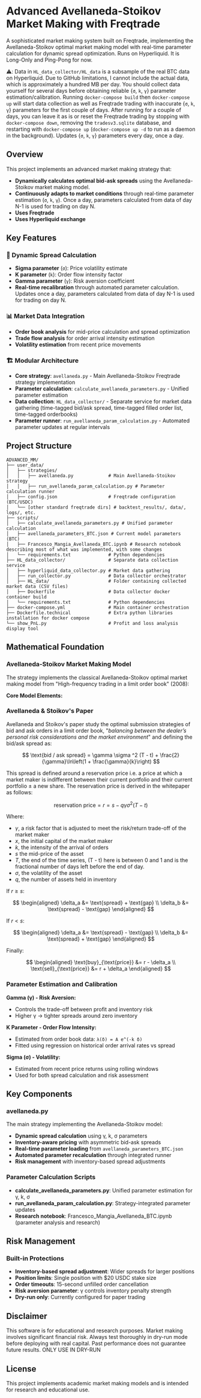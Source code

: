 # Advanced Avellaneda-Stoikov Market Making with Freqtrade

A sophisticated market making system built on Freqtrade, implementing the Avellaneda-Stoikov optimal market making model with real-time parameter calculation for dynamic spread optimization. Runs on Hyperliquid. It is Long-Only and Ping-Pong for now.

⚠️: Data in `HL_data_collector/HL_data` is a subsample of the real BTC data on Hyperliquid. Due to GitHub limitations, I cannot include the actual data, which is approximately a hundred MB per day. You should collect data yourself for several days before obtaining reliable {`σ`, `k`, `γ`} parameter estimation/calibration. Running `docker-compose build` then `docker-compose up` will start data collection as well as Freqtrade trading with inaccurate {`σ`, `k`, `γ`} parameters for the first couple of days. After running for a couple of days, you can leave it as is or reset the Freqtrade trading by stopping with `docker-compose down`, removing the `tradesv3.sqlite` database, and restarting with `docker-compose up` (`docker-compose up -d` to run as a daemon in the background). Updates {`σ`, `k`, `γ`} parameters every day, once a day.

## Overview

This project implements an advanced market making strategy that:

- **Dynamically calculates optimal bid-ask spreads** using the Avellaneda-Stoikov market making model.
- **Continuously adapts to market conditions** through real-time parameter estimation (`σ`, `k`, `γ`). Once a day, parameters calculated from data of day N-1 is used for trading on day N.
- **Uses Freqtrade**
- **Uses Hyperliquid exchange**

## Key Features

### 🎯 Dynamic Spread Calculation
- **Sigma parameter** (`σ`): Price volatility estimate
- **K parameter** (`k`): Order flow intensity factor
- **Gamma parameter** (`γ`): Risk aversion coefficient
- **Real-time recalibration** through automated parameter calculation. Updates once a day, parameters calculated from data of day N-1 is used for trading on day N.

### 📊 Market Data Integration
- **Order book analysis** for mid-price calculation and spread optimization
- **Trade flow analysis** for order arrival intensity estimation
- **Volatility estimation** from recent price movements

### 🏗️ Modular Architecture
- **Core strategy**: `avellaneda.py` - Main Avellaneda-Stoikov Freqtrade strategy implementation
- **Parameter calculation**: `calculate_avellaneda_parameters.py` - Unified parameter estimation
- **Data collection**: `HL_data_collector/` - Separate service for market data gathering (time-tagged bid/ask spread, time-tagged filled order list, time-tagged orderbooks)
- **Parameter runner**: `run_avellaneda_param_calculation.py` - Automated parameter updates at regular intervals

## Project Structure

```
ADVANCED_MM/
├── user_data/
│   ├── strategies/
│   │   ├── avellaneda.py             # Main Avellaneda-Stoikov strategy
│   │   ├── run_avellaneda_param_calculation.py # Parameter calculation runner
│   ├── config.json                   # Freqtrade configuration (BTC/USDC)
│   └── [other standard freqtrade dirs] # backtest_results/, data/, logs/, etc.
├── scripts/
│   ├── calculate_avellaneda_parameters.py # Unified parameter calculation
│   ├── avellaneda_parameters_BTC.json # Current model parameters (BTC)
│   ├── Francesco_Mangia_Avellaneda_BTC.ipynb # Research notebook describing most of what was implemented, with some changes
│   └── requirements.txt              # Python dependencies
├── HL_data_collector/                # Separate data collection service
│   ├── hyperliquid_data_collector.py # Market data gathering
│   ├── run_collector.py              # Data collector orchestrator
│   ├── HL_data/                      # Folder containing collected market data (CSV files)
│   ├── Dockerfile                    # Data collector docker container build
│   └── requirements.txt              # Python dependencies
├── docker-compose.yml                # Main container orchestration
├── Dockerfile.technical              # Extra python libraries installation for docker compose
└── show_PnL.py                       # Profit and loss analysis display tool
```

## Mathematical Foundation

### Avellaneda-Stoikov Market Making Model

The strategy implements the classical Avellaneda-Stoikov optimal market making model from "High-frequency trading in a limit order book" (2008):

**Core Model Elements:**

### Avellaneda & Stoikov's Paper

Avellaneda and Stoikov's paper study the optimal submission strategies of bid and ask orders in a limit order book, "*balancing between the dealer’s personal risk considerations and the market environment*" and defining the bid/ask spread as:

$$
\text{bid / ask spread} = \gamma \sigma ^2 (T - t) + \frac{2}{\gamma}\ln\left(1 + \frac{\gamma}{k}\right)
$$

This spread is defined around a reservation price i.e. a price at which a market maker is indifferent between their current portfolio and their current portfolio $\pm$ a new share. The reservation price is derived in the whitepaper as follows:

$$
\text{reservation price} = r = s - q\gamma\sigma^2(T-t)
$$

Where:

* $\gamma$, a risk factor that is adjusted to meet the risk/return trade-off of the market maker
* $x$, the initial capital of the market maker
* $k$, the intensity of the arrival of orders
* $s$ the mid-price of the asset
* $T$, the end of the time series, (T - t) here is between 0 and 1 and is the fractional number of days left before the end of day.
* $\sigma$, the volatility of the asset
* $q$, the number of assets held in inventory

If $r \geq s$:

$$
\begin{aligned}
\delta_a &= \text{spread} + \text{gap} \\
\delta_b &= \text{spread} - \text{gap}
\end{aligned}
$$

If $r < s$:

$$
\begin{aligned}
\delta_a &= \text{spread} - \text{gap} \\
\delta_b &= \text{spread} + \text{gap}
\end{aligned}
$$

Finally:

$$
\begin{aligned}
\text{buy}_{\text{price}} &= r - \delta_a \\
\text{sell}_{\text{price}} &= r + \delta_a
\end{aligned}
$$



### Parameter Estimation and Calibration

**Gamma (γ) - Risk Aversion:**
- Controls the trade-off between profit and inventory risk
- Higher γ → tighter spreads around zero inventory

**K Parameter - Order Flow Intensity:**
- Estimated from order book data: `λ(δ) = A e^(-k δ)`
- Fitted using regression on historical order arrival rates vs spread

**Sigma (σ) - Volatility:**
- Estimated from recent price returns using rolling windows
- Used for both spread calculation and risk assessment

## Key Components

### avellaneda.py

The main strategy implementing the Avellaneda-Stoikov model:
- **Dynamic spread calculation** using γ, k, σ parameters
- **Inventory-aware pricing** with asymmetric bid-ask spreads
- **Real-time parameter loading** from `avellaneda_parameters_BTC.json`
- **Automated parameter recalculation** through integrated runner
- **Risk management** with inventory-based spread adjustments

### Parameter Calculation Scripts

- **calculate_avellaneda_parameters.py**: Unified parameter estimation for γ, k, σ
- **run_avellaneda_param_calculation.py**: Strategy-integrated parameter updates
- **Research notebook**: Francesco_Mangia_Avellaneda_BTC.ipynb (parameter analysis and research)

## Risk Management

### Built-in Protections

- **Inventory-based spread adjustment**: Wider spreads for larger positions
- **Position limits**: Single position with $20 USDC stake size
- **Order timeouts**: 15-second unfilled order cancellation  
- **Risk aversion parameter**: γ controls inventory penalty strength
- **Dry-run only**: Currently configured for paper trading

## Disclaimer

This software is for educational and research purposes. Market making involves significant financial risk. Always test thoroughly in dry-run mode before deploying with real capital. Past performance does not guarantee future results.
ONLY USE IN DRY-RUN

## License

This project implements academic market making models and is intended for research and educational use.






































